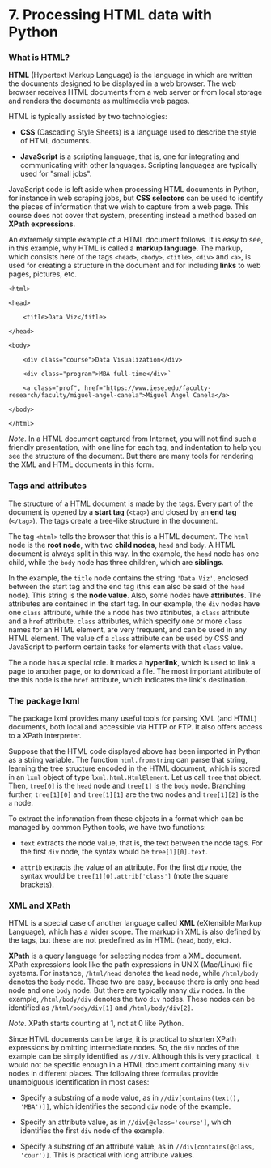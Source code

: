# 7. Processing HTML data with Python

### What is HTML?

**HTML** (Hypertext Markup Language) is the language in which are written the documents designed to be displayed in a web browser. The web browser receives HTML documents from a web server or from local storage and renders the documents as multimedia web pages.

HTML is typically assisted by two technologies:

* **CSS** (Cascading Style Sheets) is a language used to describe the style of HTML documents.

* **JavaScript** is a scripting language, that is, one for integrating and communicating with other languages. Scripting languages are typically used for "small jobs".

JavaScript code is left aside when processing HTML documents in Python, for instance in web scraping jobs, but **CSS selectors** can be used to identify the pieces of information that we wish to capture from a web page. This course does not cover that system, presenting instead a method based on **XPath expressions**.

An extremely simple example of a HTML document follows. It is easy to see, in this example, why HTML is called a **markup language**. The markup, which consists here of the tags `<head>`, `<body>`, `<title>`, `<div>` and `<a>`, is used for creating a structure in the document and for including **links** to web pages, pictures, etc.

	<html>

	<head>
	
		<title>Data Viz</title>

	</head>

	<body>

		<div class="course">Data Visualization</div>

		<div class="program">MBA full-time</div>`

		<a class="prof", href="https://www.iese.edu/faculty-research/faculty/miguel-angel-canela">Miguel Ángel Canela</a>

	</body>

	</html>

*Note*. In a HTML document captured from Internet, you will not find such a friendly presentation, with one line for each tag, and indentation to help you see the structure of the document. But there are many tools for rendering the XML and HTML documents in this form.

### Tags and attributes

The structure of a HTML document is made by the tags. Every part of the document is opened by a **start tag** (`<tag>`) and closed by an **end tag** (`</tag>`). The tags create a tree-like structure in the document. 

The tag `<html>` tells the browser that this is a HTML document. The `html` node is the **root node**, with two **child nodes**, `head` and `body`. A HTML document is always split in this way. In the example, the `head` node has one child, while the `body` node has three children, which are **siblings**.

In the example, the `title` node contains the string `'Data Viz'`, enclosed between the start tag and the end tag (this can also be said of the `head` node). This string is the **node value**. Also, some nodes have **attributes**. The attributes are contained in the start tag. In our example, the `div` nodes have one `class` attribute, while the `a` node has two attributes, a `class` attribute and a `href` attribute. `class` attributes, which specify one or more `class` names for an HTML element, are very frequent, and can be used in any HTML element. The value of a `class` attribute can be used by CSS and JavaScript to perform certain tasks for elements with that `class` value.

The `a` node has a special role. It marks a **hyperlink**, which is used to link a page to another page, or to download a file. The most important attribute of the this node is the `href` attribute, which indicates the link's destination.

### The package lxml

The package lxml provides many useful tools for parsing XML (and HTML) documents, both local and accessible via HTTP or FTP. It also offers access to a XPath interpreter. 

Suppose that the HTML code displayed above has been imported in Python as a string variable. The function `html.fromstring` can parse that string, learning the tree structure encoded in the HTML document, which is stored in an `lxml` object of type `lxml.html.HtmlElement`. Let us call `tree` that object. Then, `tree[0]` is the `head` node and `tree[1]` is the `body` node. Branching further, `tree[1][0]` and `tree[1][1]` are the two nodes and `tree[1][2]` is the `a` node.

To extract the information from these objects in a format which can be managed by common Python tools, we have two functions: 

* `text` extracts the node value, that is, the text between the node tags. For the first `div` node, the syntax would be `tree[1][0].text`.

* `attrib` extracts the value of an attribute. For the first `div` node, the syntax would be `tree[1][0].attrib['class']` (note the square brackets).

### XML and XPath

HTML is a special case of another language called **XML** (eXtensible Markup Language), which has a wider scope. The markup in XML is also defined by the tags, but these are not predefined as in HTML (`head`, `body`, etc). 

**XPath** is a query language for selecting nodes from a XML document. XPath expressions look like the path expressions in UNIX (Mac/Linux) file systems. For instance, `/html/head` denotes the `head` node, while `/html/body` denotes the `body` node. These two are easy, because there is only one `head` node and one `body` node. But there are typically many `div` nodes. In the example, `/html/body/div` denotes the two `div` nodes. These nodes can be identified as `/html/body/div[1]` and `/html/body/div[2]`.

*Note*. XPath starts counting at 1, not at 0 like Python.

Since HTML documents can be large, it is practical to shorten XPath expressions by omitting intermediate nodes. So, the `div` nodes of the example can be simply identified as `//div`. Although this is very practical, it would not be specific enough in a HTML document containing many `div` nodes in different places. The following three formulas provide unambiguous identification in most cases:

* Specify a substring of a node value, as in `//div[contains(text(), 'MBA')]]`, which identifies the second `div` node of the example.

* Specify an attribute value, as in `//div[@class='course']`, which identifies the first `div` node of the example.

* Specify a substring of an attribute value, as in `//div[contains(@class, 'cour')]`. This is practical with long attribute values.

